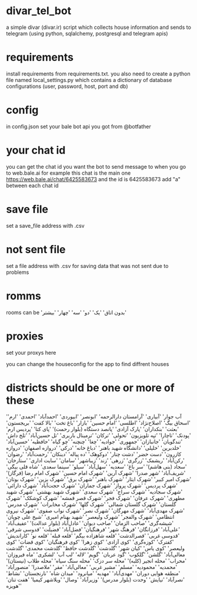 # divar_tel_bot
a simple divar (divar.ir) script which collects house information and sends to telegram (using python, sqlalchemy, postgresql and telegram apis)
# requirements
install requirements from requirements.txt. you also need to create a python file named local_settings.py which contains a dictionary of database configurations (user, password, host, port and db)
# config
in config.json
set your bale bot api you got from @botfather
# your chat id
you can get the chat id you want the bot to send message to when you go to web.bale.ai
for example this chat is the main one https://web.bale.ai/chat/6425583673
and the id is 6425583673
add "a" between each chat id
# save file
set a save_file address with .csv
# not sent file
set a file address with .csv for saving data that was not sent due to problems
# romms
rooms can be 
'بدون اتاق'
'یک'
'دو'
'سه'
'چهار'
'بیشتر'
# proxies
set your proxys here

you can change the houseconfig for the app to find diffrent houses
# districts should be one or more of these
'آب جوار'
'آبیاری'
'آرامستان دارالرحمه'
'ابونصر'
'ابیوردی'
'احمدآباد'
'احمدی'
'ارم'
'اسحاق بیگ'
'اصلاح‌نژاد'
'اطلسی'
'امام حسین'
'بازار'
'باغ تخت'
'بالا کفت'
'بریجستون'
'بعثت'
'بنکداران'
'پارک آزادی'
'پانصد دستگاه (بلوار رحمت)'
'پای کتا'
'پردیس ارم'
'پودنک'
'تاچارا'
'تپه تلویزیون'
'تحولی'
'ترکان'
'ترمینال باربری'
'تل حسین‌آباد'
'تلخ داش'
'تندگویان'
'جانبازان'
'جمهوری'
'جوادیه'
'چغا'
'چنچنه'
'چو گیاه'
'حافظیه'
'حسین‌آباد'
'خلدبرین'
'خلیلی'
'دانشگاه شهید باهنر'
'دباغ خانه'
'درکی'
'دروازه اصفهان'
'دروازه کازرون'
'دست خضر'
'دشت چنار'
'دوکوهک'
'ده پیاله'
'دینکان'
'رحمت‌آباد'
'رضوان'
'رکن‌آباد'
'ریشمک'
'زرگری'
'زرهی'
'زند'
'زیباشهر'
'سامان'
'سایت اداری'
'ستارخان'
'سجاد (بنی هاشم)'
'سر باغ'
'سعدیه'
'سهل‌آباد'
'سیلو'
'سینما سعدی'
'شاه قلی بیگی'
'شریف‌آباد'
'شهر صدرا'
'شهرک آرین'
'شهرک امام حسین'
'شهرک امام رضا (فرگاز)'
'شهرک امیر کبیر'
'شهرک ایثار'
'شهرک باهنر'
'شهرک برق'
'شهرک بزین'
'شهرک بوتان'
'شهرک پردیس'
'شهرک پرواز'
'شهرک جماران'
'شهرک حجت‌آباد'
'شهرک دارائی'
'شهرک سجادیه'
'شهرک سراج'
'شهرک سعدی'
'شهرک شهید بهشتی'
'شهرک شهید مطهری'
'شهرک عرفان'
'شهرک فجر'
'شهرک قصر قمشه'
'شهرک کوشکک'
'شهرک گلستان'
'شهرک گلستان شمالی'
'شهرک گلها'
'شهرک مخابرات'
'شهرک مدرس'
'شهرک مهدی‌آباد'
'شهرک مهرگان'
'شهرک نصر'
'شهرک نواب صفوی'
'شهرک نیروی انتظامی'
'شهرک والفجر'
'شهرک ولیعصر'
'شهید بهنام امیری'
'شیخ علی چوپان'
'شیشه‌گری'
'صاحب الزمان'
'صاحب دیوان'
'عادل‌آباد (بلوار عدالت)'
'عفیف‌آباد'
'علی‌آباد'
'فرزانگان'
'فرهنگ شهر'
'فرهنگیان'
'فضل‌آباد'
'فضیلت'
'قدوسی شرقی'
'قدوسی غربی'
'قصرالدشت'
'قلعه شاهزاده بیگم'
'قلعه قبله'
'قلعه نو'
'کاراندیش'
'کفترک'
'کوزه‌گری'
'کوی آزادی'
'کوی زهرا'
'کوی فرهنگیان'
'کوی قضات'
'کوی ولیعصر'
'کوی یاس'
'کیان شهر'
'گلدشت'
'گلدشت حافظ'
'گلدشت محمدی'
'گلدشت معالی‌آباد'
'گلشن'
'گلکوب'
'گود عربان'
'گویم'
'لاله'
'لب آب'
'لشکری'
'ماه فیروزان'
'محراب'
'محله انجیر (کلبه)'
'محله سر دزک'
'محله سنگ سیاه'
'محله طلاب (نیستان)'
'محمدیه'
'محمودیه'
'مسلم'
'مشیر غربی'
'معالی‌آباد'
'مقر'
'ملاصدرا'
'منصورآباد'
'منطقه هوایی دوران'
'مهدی‌آباد'
'مهدیه'
'میانرود'
'میدان شاه'
'نارنجستان'
'نشاط'
'نصرآباد'
'نیایش'
'وحدت (بلوار مدرس)'
'وزیرآباد'
'وصال'
'ویلاشهر کیمیا'
'هفت تنان'
'هویزه'